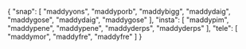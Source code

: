 {
  "snap": [
    "maddyyons",
    "maddyporb",
    "maddybigg",
    "maddydaig",
    "maddygose",
    "maddydaig",
    "maddygose"
  ],
  "insta": [
    "maddypim",
    "maddypene",
    "maddypene",
    "maddyderps",
    "maddyderps"
  ],
  "tele": [
    "maddymor",
    "maddyfre",
    "maddyfre"
  ]
}
